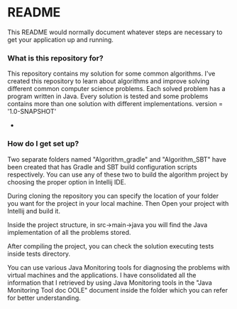 # README #

This README would normally document whatever steps are necessary to get your application up and running.

### What is this repository for? ###
This repository contains my solution for some common algorithms. I've created this repository to learn about algorithms and improve solving different common computer science problems.
Each solved problem has a program written in Java.
Every solution is tested and some problems contains more than one solution with different implementations.
version = '1.0-SNAPSHOT'

*

### How do I get set up? ###

Two separate folders named "Algorithm_gradle" and "Algorithm_SBT" have been created that has Gradle and SBT build configuration scripts respectively.
You can use any of these two to build the algorithm project by choosing the proper option in Intellij IDE.

During cloning the repository you can specify the location of your folder you want for the project in your local machine.
Then Open your project with Intellij and build it.

Inside the project structure, in src->main->java you will find the Java implementation of all the problems stored. 

After compiling the project,  you can check the solution executing tests inside tests directory.

 You can use various Java Monitoring tools for diagnosing the problems with virtual machines and the applications.
 I have consolidated all the information that I retrieved by using Java Monitoring tools in the "Java Monitoring Tool doc OOLE"
 document inside the folder which you can refer for better understanding.
